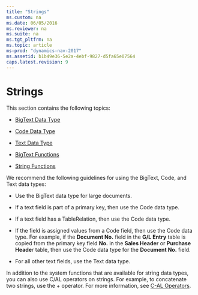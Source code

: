 ```yaml
---
title: "Strings"
ms.custom: na
ms.date: 06/05/2016
ms.reviewer: na
ms.suite: na
ms.tgt_pltfrm: na
ms.topic: article
ms-prod: "dynamics-nav-2017"
ms.assetid: b1b49e36-5e2a-4ebf-9827-d5fa65e07564
caps.latest.revision: 9
---
```

# Strings
This section contains the following topics:  
  
-   [BigText Data Type](BigText-Data-Type.md)  
  
-   [Code Data Type](Code-Data-Type.md)  
  
-   [Text Data Type](Text-Data-Type.md)  
  
-   [BigText Functions](BigText-Functions.md)  
  
-   [String Functions](String-Functions.md)  
  
 We recommend the following guidelines for using the BigText, Code, and Text data types:  
  
-   Use the BigText data type for large documents.  
  
-   If a text field is part of a primary key, then use the Code data type.  
  
-   If a text field has a TableRelation, then use the Code data type.  
  
-   If the field is assigned values from a Code field, then use the Code data type. For example, if the **Document No.** field in the **G/L Entry** table is copied from the primary key field **No.** in the **Sales Header** or **Purchase Heade**r table, then use the Code data type for the **Document No.** field.  
  
-   For all other text fields, use the Text data type.  
  
 In addition to the system functions that are available for string data types, you can also use C/AL operators on strings. For example, to concatenate two strings, use the + operator. For more information, see [C-AL Operators](C-AL-Operators.md).